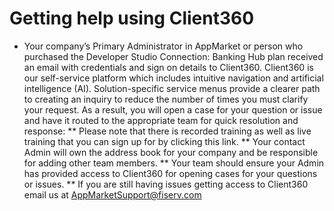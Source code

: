 # Getting help using Client360
<!-- theme: info -->

* Your company’s Primary Administrator in AppMarket or person who purchased the Developer Studio Connection: Banking Hub plan received an email with credentials and sign on details to Client360. Client360 is our self-service platform which includes intuitive navigation and artificial intelligence (AI). Solution-specific service menus provide a clearer path to creating an inquiry to reduce the number of times you must clarify your request. As a result, you will open a case for your question or issue and have it routed to the appropriate team for quick resolution and response:
    ** Please note that there is recorded training as well as live training that you can sign up for by clicking this link.
    ** Your contact Admin will own the address book for your company and be responsible for adding other team members.
    ** Your team should ensure your Admin has provided access to Client360 for opening cases for your questions or issues.
    ** If you are still having issues getting access to Client360 email us at AppMarketSupport@fiserv.com
